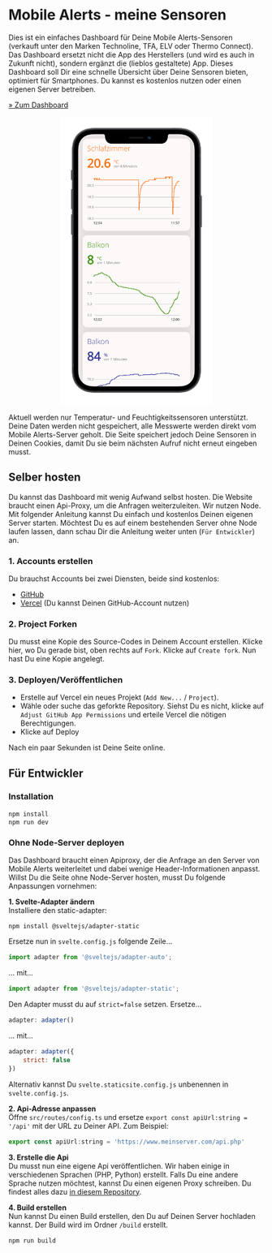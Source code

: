 # Mobile Alerts - meine Sensoren
Dies ist ein einfaches Dashboard für Deine Mobile Alerts-Sensoren (verkauft unter den Marken Technoline, TFA, ELV oder Thermo Connect). Das Dashboard ersetzt nicht die App des Herstellers (und wird es auch in Zukunft nicht), sondern ergänzt die (lieblos gestaltete) App. Dieses Dashboard soll Dir eine schnelle Übersicht über Deine Sensoren bieten, optimiert für Smartphones. Du kannst es kostenlos nutzen oder einen eigenen Server betreiben.

[» Zum Dashboard](https://mobilealerts.vercel.app/)
<p align="center">
  <img src="docs/mockup.png"
    alt="Dashboard-Mockdown"
    style="width: 300px" />
</p>

Aktuell werden nur Temperatur- und Feuchtigkeitssensoren unterstützt. Deine Daten werden nicht gespeichert, alle Messwerte werden direkt vom Mobile Alerts-Server geholt. Die Seite speichert jedoch Deine Sensoren in Deinen Cookies, damit Du sie beim nächsten Aufruf nicht erneut eingeben musst.

## Selber hosten
Du kannst das Dashboard mit wenig Aufwand selbst hosten. Die Website braucht einen Api-Proxy, um die Anfragen weiterzuleiten. Wir nutzen Node. Mit folgender Anleitung kannst Du einfach und kostenlos Deinen eigenen Server starten. Möchtest Du es auf einem bestehenden Server ohne Node laufen lassen, dann schau Dir die Anleitung weiter unten (`Für Entwickler`) an.

### 1. Accounts erstellen
Du brauchst Accounts bei zwei Diensten, beide sind kostenlos:
* [GitHub](https://www.github.com)
* [Vercel](https://vercel.com/) (Du kannst Deinen GitHub-Account nutzen)

### 2. Project Forken
Du musst eine Kopie des Source-Codes in Deinem Account erstellen. Klicke hier, wo Du gerade bist, oben rechts auf `Fork`. Klicke auf `Create fork`. Nun hast Du eine Kopie angelegt.

### 3. Deployen/Veröffentlichen
* Erstelle auf Vercel ein neues Projekt (`Add New...` / `Project`).
* Wähle oder suche das geforkte Repository. Siehst Du es nicht, klicke auf `Adjust GitHub App Permissions` und erteile Vercel die nötigen Berechtigungen.
* Klicke auf Deploy

Nach ein paar Sekunden ist Deine Seite online.

## Für Entwickler
### Installation
```
npm install
npm run dev
```

### Ohne Node-Server deployen
Das Dashboard braucht einen Apiproxy, der die Anfrage an den Server von Mobile Alerts weiterleitet und dabei wenige Header-Informationen anpasst. Willst Du die Seite ohne Node-Server hosten, musst Du folgende Anpassungen vornehmen:

**1. Svelte-Adapter ändern**  
Installiere den static-adapter:
```
npm install @sveltejs/adapter-static
```
Ersetze nun in `svelte.config.js` folgende Zeile...
```js
import adapter from '@sveltejs/adapter-auto';
```
... mit...
```js
import adapter from '@sveltejs/adapter-static';
```

Den Adapter musst du auf `strict=false` setzen. Ersetze...
```js
adapter: adapter()
```
... mit...
```js
adapter: adapter({
	strict: false
})
```
Alternativ kannst Du `svelte.staticsite.config.js` unbenennen in `svelte.config.js`.

**2. Api-Adresse anpassen**  
Öffne `src/routes/config.ts` und ersetze `export const apiUrl:string = '/api'` mit der URL zu Deiner API. Zum Beispiel:
```js
export const apiUrl:string = 'https://www.meinserver.com/api.php'
```

**3. Erstelle die Api**  
Du musst nun eine eigene Api veröffentlichen. Wir haben einige in verschiedenen Sprachen (PHP, Python) erstellt. Falls Du eine andere Sprache nutzen möchtest, kannst Du einen eigenen Proxy schreiben. Du findest alles dazu [in diesem Repository](https://github.com/simonhuwiler/mobilealerts-api).

**4. Build erstellen**  
Nun kannst Du einen Build erstellen, den Du auf Deinen Server hochladen kannst. Der Build wird im Ordner `/build` erstellt.
```bash
npm run build
```
